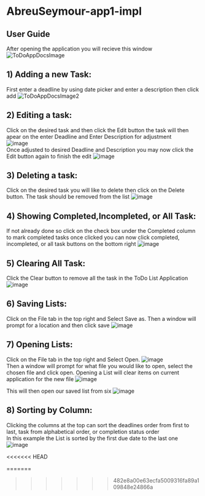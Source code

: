 # AbreuSeymour-app1-impl
## User Guide
After opening the application you will recieve this window
![ToDoAppDocsImage](https://user-images.githubusercontent.com/89706680/140659963-5ecd17ca-2eba-40cb-91ca-b544da43fbf8.PNG)
## 1) Adding a new Task:
   First enter a deadline by using date picker and enter a description then click add
  ![ToDoAppDocsImage2](https://user-images.githubusercontent.com/89706680/140660119-d4afbbac-5001-493d-a778-622a48726631.PNG)
  
## 2) Editing a task: 
   Click on the desired task and then click the Edit button the task will then apear on the enter Deadline and Enter Description for adjustment     
![image](https://user-images.githubusercontent.com/89706680/140660866-fad558e4-16c8-4829-8749-dc2962301f2d.png)                 
   Once adjusted to desired Deadline and Description you may now click the Edit button again to finish the edit
![image](https://user-images.githubusercontent.com/89706680/140660902-d34312e2-cf1d-4c3d-af69-dcdcbdba6fb7.png)

## 3) Deleting a task: 
   Click on the desired task you will like to delete then click on the Delete button. The task should be removed from the list
![image](https://user-images.githubusercontent.com/89706680/140660751-d4f257ff-32bf-449e-b5c0-aedfe0b12724.png)

## 4) Showing Completed,Incompleted, or All Task:
   If not already done so click on the check box under the Completed column to mark completed tasks once clicked you can now click completed, incompleted, or all task buttons on the bottom right
![image](https://user-images.githubusercontent.com/89706680/140661038-8ebd0841-1d92-4f79-b096-37233ad1655c.png)

## 5) Clearing All Task:
   Click the Clear button to remove all the task in the ToDo List Application
   ![image](https://user-images.githubusercontent.com/89706680/140661109-3b9ff4c1-6b35-4fe2-b758-74559f1d6080.png)
   
## 6) Saving Lists:
   Click on the File tab in the top right and Select Save as. Then a window will prompt for a location and then click save
   ![image](https://user-images.githubusercontent.com/89706680/140661227-32123c11-bfa0-41b3-a30a-3b9e057b0b6a.png)
   
## 7) Opening Lists:
   Click on the File tab in the top right and Select Open. 
![image](https://user-images.githubusercontent.com/89706680/140661329-708f8427-c9f0-4797-b698-8b866a85df60.png)           
Then a window will prompt for what file you would like to open, select the chosen file and click open. Opening a List will clear items on current application for the new file
![image](https://user-images.githubusercontent.com/89706680/140661457-03311ed1-539d-4381-acf7-742c8e57e02b.png)

This will then open our saved list from six
![image](https://user-images.githubusercontent.com/89706680/140661513-c58a56e9-ae69-41c0-b350-f9deeebb3c8f.png)

## 8) Sorting by Column:
   Clicking the columns at the top can sort the deadlines order from first to last, task from alphabetical order, or completion status order                      
    In this example the List is sorted by the first due date to the last one 
    ![image](https://user-images.githubusercontent.com/89706680/140661676-7871d47e-09e8-415f-9676-8fbc128bd0d9.png)


<<<<<<< HEAD

=======
>>>>>>> 482e8a00e63ecfa5009316fa89a109848e24866a
